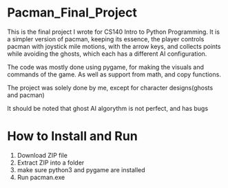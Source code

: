 # Pacman_Final_Project
This is the final project I wrote for CS140 Intro to Python Programming. It is a simpler version of pacman, keeping its essence, the player controls pacman with joystick mile motions, with the arrow keys, and collects points while avoiding the ghosts, which each has a different AI configuration.

The code was mostly done using pygame, for making the visuals and commands of the game. As well as support from math, and copy functions.

The project was solely done by me, except for character designs(ghosts and pacman)

It should be noted that ghost AI algorythm is not perfect, and has bugs

# How to Install and Run
  1. Download ZIP file
  2. Extract ZIP into a folder
  3. make sure python3 and pygame are installed
  4. Run pacman.exe
